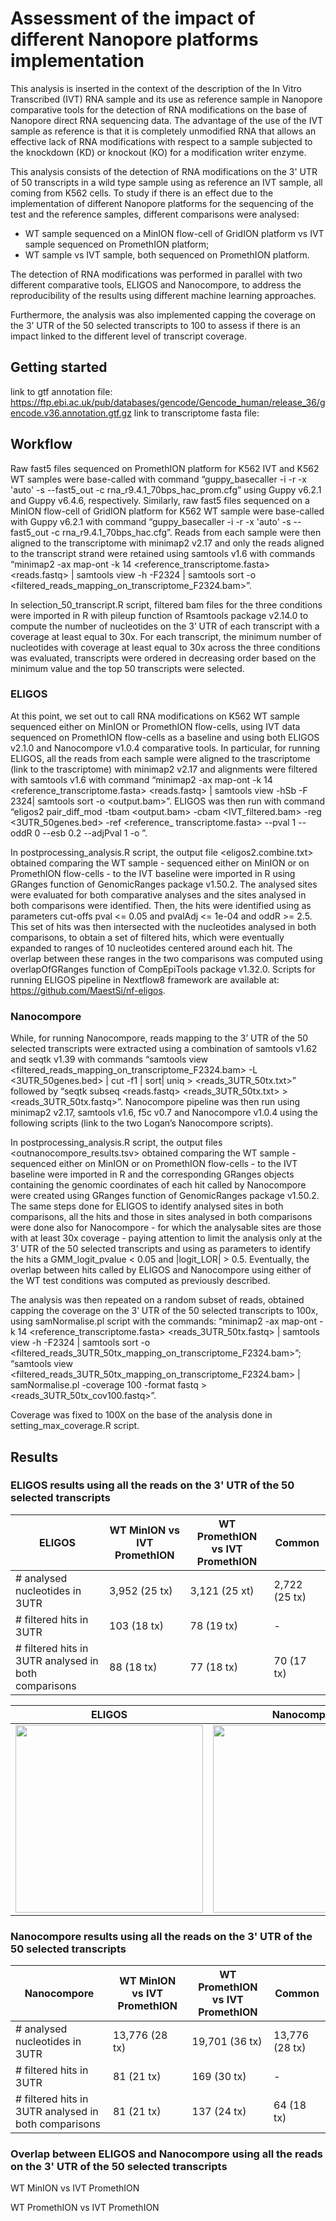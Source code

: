# Assessment of the impact of different Nanopore platforms implementation

This analysis is inserted in the context of the description of the In Vitro Transcribed (IVT) RNA sample and its use as reference sample in Nanopore comparative tools for the detection of RNA modifications on the base of Nanopore direct RNA sequencing data. 
The advantage of the use of the IVT sample as reference is that it is completely unmodified RNA that allows an effective lack of RNA modifications with 
respect to a sample subjected to the knockdown (KD) or knockout (KO) for a modification writer enzyme.

This analysis consists of the detection of RNA modifications on the 3' UTR of 50 transcripts in a wild type sample using as reference an IVT sample, all coming from K562 cells. To study if there is an effect due to the implementation of different Nanopore platforms for the sequencing of the test and the reference samples, different comparisons were analysed:
* WT sample sequenced on a MinION flow-cell of GridION platform vs IVT sample sequenced on PromethION platform;
* WT sample vs IVT sample, both sequenced on PromethION platform.

The detection of RNA modifications was performed in parallel with two different comparative tools, ELIGOS and Nanocompore, to address the reproducibility of the results using different machine learning approaches.

Furthermore, the analysis was also implemented capping the coverage on the 3’ UTR of the 50 selected transcripts to 100 to assess if there is an impact linked to the different level of transcript coverage.  

## Getting started
link to gtf annotation file: https://ftp.ebi.ac.uk/pub/databases/gencode/Gencode_human/release_36/gencode.v36.annotation.gtf.gz
link to transcriptome fasta file:

## Workflow

Raw fast5 files sequenced on PromethION platform for K562 IVT and K562 WT samples were base-called with command “guppy_basecaller -i <fast5 directory> -r -x 'auto' -s <output directory> --fast5_out -c rna_r9.4.1_70bps_hac_prom.cfg” using Guppy v6.2.1 and Guppy v6.4.6, respectively. Similarly, raw fast5 files sequenced on a MinION flow-cell of GridION platform for K562 WT sample were base-called with Guppy v6.2.1 with command “guppy_basecaller -i <fast5 directory> -r -x 'auto' -s <output directory> --fast5_out -c rna_r9.4.1_70bps_hac.cfg”. 
Reads from each sample were then aligned to the transcriptome with minimap2 v2.17 and only the reads aligned to the transcript strand were retained using samtools v1.6 with commands “minimap2 -ax map-ont -k 14 <reference_transcriptome.fasta> <reads.fastq> | samtools view -h -F2324 | samtools sort -o <filtered_reads_mapping_on_transcriptome_F2324.bam>”.

In selection_50_transcript.R script, filtered bam files for the three conditions were imported in R with pileup function of Rsamtools package v2.14.0 to compute the number of nucleotides on the 3’ UTR of each transcript with a coverage at least equal to 30x. For each transcript, the minimum number of nucleotides with coverage at least equal to 30x across the three conditions was evaluated, transcripts were ordered in decreasing order based on the minimum value and the top 50 transcripts were selected. 

### ELIGOS
At this point, we set out to call RNA modifications on K562 WT sample sequenced either on MinION or PromethION flow-cells, using IVT data sequenced on PromethION flow-cells as a baseline and using both ELIGOS v2.1.0 and Nanocompore v1.0.4 comparative tools.
In particular, for running ELIGOS, all the reads from each sample were aligned to the trascriptome (link to the trascriptome) with minimap2 v2.17 and alignments were filtered with samtools v1.6 with command “minimap2 -ax map-ont -k 14 <reference_transcriptome.fasta> <reads.fastq> | samtools view -hSb -F 2324| samtools sort -o <output.bam>”. 
ELIGOS was then run with command “eligos2 pair_diff_mod -tbam <output.bam> -cbam <IVT_filtered.bam> -reg <3UTR_50genes.bed> -ref <reference_ transcriptome.fasta> --pval 1 --oddR 0 --esb 0.2 --adjPval 1 -o <output directory>”. 

In postprocessing_analysis.R script, the output file <eligos2.combine.txt> obtained comparing the WT sample - sequenced either on MinION or on PromethION flow-cells - to the IVT baseline were imported in R using GRanges function of GenomicRanges package v1.50.2. The analysed sites were evaluated for both comparative analyses and the sites analysed in both comparisons were identified. Then, the hits were identified using as parameters cut-offs pval <= 0.05 and pvalAdj <= 1e-04 and oddR >= 2.5. This set of hits was then intersected with the nucleotides analysed in both comparisons, to obtain a set of filtered hits, which were eventually expanded to ranges of 10 nucleotides centered around each hit. The overlap between these ranges in the two comparisons was computed using overlapOfGRanges function of CompEpiTools package v1.32.0. Scripts for running ELIGOS pipeline in Nextflow8 framework are available at: https://github.com/MaestSi/nf-eligos.

### Nanocompore
While, for running Nanocompore, reads mapping to the 3’ UTR of the 50 selected transcripts were extracted using a combination of samtools v1.62 and seqtk v1.39  with commands “samtools view <filtered_reads_mapping_on_transcriptome_F2324.bam> -L <3UTR_50genes.bed> | cut -f1 | sort| uniq > <reads_3UTR_50tx.txt>” followed by “seqtk subseq <reads.fastq> <reads_3UTR_50tx.txt> > <reads_3UTR_50tx.fastq>”.
Nanocompore pipeline was then run using minimap2 v2.17, samtools v1.6, f5c v0.7 and Nanocompore v1.0.4 using the following scripts (link to the two Logan’s Nanocompore scripts).

In postprocessing_analysis.R script, the output files <outnanocompore_results.tsv> obtained comparing the WT sample - sequenced either on MinION or on PromethION flow-cells - to the IVT baseline were imported in R and the corresponding GRanges objects containing the genomic coordinates of each hit called by Nanocompore were created using GRanges function of GenomicRanges package v1.50.2. The same steps done for ELIGOS to identify analysed sites in both comparisons, all the hits and those in sites analysed in both comparisons were done also for Nanocompore - for which the analysable sites are those with at least 30x coverage - paying attention to limit the analysis only at the 3’ UTR of the 50 selected transcripts and using as parameters to identify the hits a GMM_logit_pvalue < 0.05 and |logit_LOR| > 0.5. 
Eventually, the overlap between hits called by ELIGOS and Nanocompore using either of the WT test conditions was computed as previously described.

The analysis was then repeated on a random subset of reads, obtained capping the coverage on the 3’ UTR of the 50 selected transcripts to 100x, using samNormalise.pl script with the commands: “minimap2 -ax map-ont -k 14 <reference_transcriptome.fasta> <reads_3UTR_50tx.fastq> | samtools view -h -F2324 | samtools sort -o <filtered_reads_3UTR_50tx_mapping_on_transcriptome_F2324.bam>”; “samtools view <filtered_reads_3UTR_50tx_mapping_on_transcriptome_F2324.bam> | samNormalise.pl -coverage 100 -format fastq > <reads_3UTR_50tx_cov100.fastq>”. 

Coverage was fixed to 100X on the base of the analysis done in setting_max_coverage.R script.

## Results
### ELIGOS results using all the reads on the 3' UTR of the 50 selected transcripts

| ELIGOS | WT MinION vs IVT PromethION | WT PromethION vs IVT PromethION | Common |
| ------------- | ------------- |------------- | ------------- |
| # analysed nucleotides in 3UTR | 3,952 (25 tx)  | 3,121 (25 xt) | 2,722 (25 tx) |
| # filtered hits in 3UTR | 103 (18 tx) | 78 (19 tx) | - | 
| # filtered hits in 3UTR analysed in both comparisons | 88 (18 tx) | 77 (18 tx) | 70 (17 tx) |  

ELIGOS            |  Nanocompore
:-------------------------:|:-------------------------:
<img src="https://github.com/pmaragno/Assessment-of-the-impact-of-different-Nanopore-platforms-implementation/assets/103447655/bd57f212-80da-4785-88ac-99ece2306755" width="300" height="300" />  |  <img src="https://github.com/pmaragno/Assessment-of-the-impact-of-different-Nanopore-platforms-implementation/assets/103447655/706bd1cd-a4a5-49da-8b31-e7c6258cb800" width="300" height="300" />



### Nanocompore results using all the reads on the 3' UTR of the 50 selected transcripts

| Nanocompore | WT MinION vs IVT PromethION | WT PromethION vs IVT PromethION | Common |
| ------------- | ------------- |------------- | ------------- |
| # analysed nucleotides in 3UTR | 13,776 (28 tx) | 19,701 (36 tx) | 13,776 (28 tx) |
| # filtered hits in 3UTR | 81 (21 tx) | 169 (30 tx) | - | 
| # filtered hits in 3UTR analysed in both comparisons | 81 (21 tx) | 137 (24 tx) | 64 (18 tx) |  



### Overlap between ELIGOS and Nanocompore using all the reads on the 3' UTR of the 50 selected transcripts 
WT MinION vs IVT PromethION

WT PromethION vs IVT PromethION

